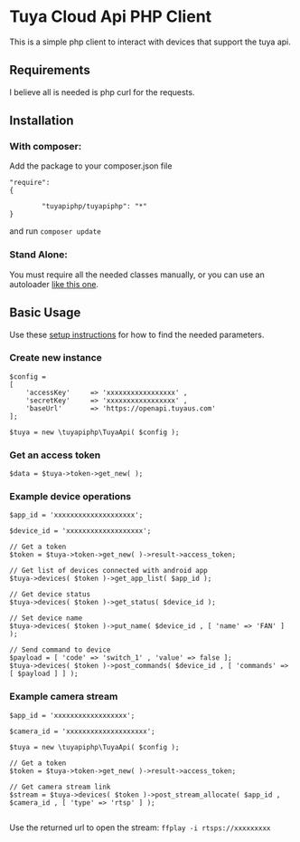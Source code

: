 # Tuya Cloud Api PHP Client

This is a simple php client to interact with devices that support the tuya api.

## Requirements

I believe all is needed is php curl for the requests.

## Installation

### With composer:

Add the package to your composer.json file

```
"require": 
{

        "tuyapiphp/tuyapiphp": "*"
}
```

and run `composer update`

### Stand Alone:

You must require all the needed classes manually, or you can use an autoloader [like this one](http://phptoolcase.com/guides/ptc-hm-guide.html).

## Basic Usage

Use these [setup instructions](https://github.com/codetheweb/tuyapi/blob/master/docs/SETUP.md) for how to find the needed parameters.

### Create new instance

```
$config =
[
	'accessKey' 	=> 'xxxxxxxxxxxxxxxxx' ,
	'secretKey' 	=> 'xxxxxxxxxxxxxxxxx' ,
	'baseUrl'		=> 'https://openapi.tuyaus.com'
];

$tuya = new \tuyapiphp\TuyaApi( $config );
```
### Get an access token

```
$data = $tuya->token->get_new( );	
```

### Example device operations

```
$app_id = 'xxxxxxxxxxxxxxxxxxxx';

$device_id = 'xxxxxxxxxxxxxxxxxxx';

// Get a token
$token = $tuya->token->get_new( )->result->access_token;

// Get list of devices connected with android app
$tuya->devices( $token )->get_app_list( $app_id );

// Get device status
$tuya->devices( $token )->get_status( $device_id );

// Set device name
$tuya->devices( $token )->put_name( $device_id , [ 'name' => 'FAN' ] );

// Send command to device
$payload = [ 'code' => 'switch_1' , 'value' => false ];
$tuya->devices( $token )->post_commands( $device_id , [ 'commands' => [ $payload ] ] );
```

### Example camera stream

```
$app_id = 'xxxxxxxxxxxxxxxxxx';

$camera_id = 'xxxxxxxxxxxxxxxxxxxx';

$tuya = new \tuyapiphp\TuyaApi( $config );

// Get a token
$token = $tuya->token->get_new( )->result->access_token;

// Get camera stream link
$stream = $tuya->devices( $token )->post_stream_allocate( $app_id , $camera_id , [ 'type' => 'rtsp' ] );
        
```

Use the returned url to open the stream: `ffplay -i rtsps://xxxxxxxxx`

